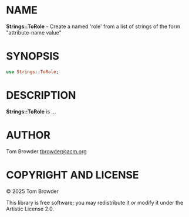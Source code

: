 NAME
====

**Strings::ToRole** - Create a named 'role' from a list of strings of the form "attribute-name value" 

SYNOPSIS
========

```raku
use Strings::ToRole;
```

DESCRIPTION
===========

**Strings::ToRole** is ...

AUTHOR
======

Tom Browder <tbrowder@acm.org>

COPYRIGHT AND LICENSE
=====================

© 2025 Tom Browder

This library is free software; you may redistribute it or modify it under the Artistic License 2.0.

